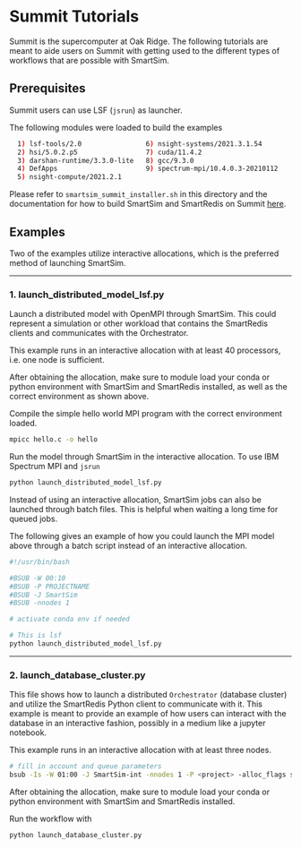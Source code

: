 
# Summit Tutorials

Summit is the supercomputer at Oak Ridge. The
following tutorials are meant to aide users on Summit with getting used to the
different types of workflows that are possible with SmartSim.


## Prerequisites

Summit users can use LSF (`jsrun`) as launcher.

The following modules were loaded to build the examples

```bash
  1) lsf-tools/2.0                6) nsight-systems/2021.3.1.54
  2) hsi/5.0.2.p5                 7) cuda/11.4.2
  3) darshan-runtime/3.3.0-lite   8) gcc/9.3.0
  4) DefApps                      9) spectrum-mpi/10.4.0.3-20210112
  5) nsight-compute/2021.2.1
```

Please refer to `smartsim_summit_installer.sh` in this directory and the documentation
for how to build SmartSim and SmartRedis on Summit [here](https://www.craylabs.org/docs/installation.html).

## Examples

Two of the examples utilize interactive allocations, which is the preferred method of
launching SmartSim.


----------

### 1. launch_distributed_model_lsf.py

Launch a distributed model with OpenMPI through SmartSim. This could represent
a simulation or other workload that contains the SmartRedis clients and communicates
with the Orchestrator.

This example runs in an interactive allocation with at least 40 processors, i.e. one node
is sufficient.

After obtaining the allocation, make sure to module load your conda or python environment
with SmartSim and SmartRedis installed, as well as the correct environment as shown above.

Compile the simple hello world MPI program with the correct environment loaded.

```bash
mpicc hello.c -o hello
```

Run the model through SmartSim in the interactive allocation. To use IBM Spectrum MPI
and `jsrun`

```bash
python launch_distributed_model_lsf.py
```

Instead of using an interactive allocation, SmartSim jobs can also be
launched through batch files. This is helpful when waiting a long time
for queued jobs.

The following gives an example of how you could launch the MPI
model above through a batch script instead of an interactive allocation.

```bash
#!/usr/bin/bash

#BSUB -W 00:10
#BSUB -P PROJECTNAME
#BSUB -J SmartSim
#BSUB -nnodes 1

# activate conda env if needed

# This is lsf
python launch_distributed_model_lsf.py
```
---------

### 2. launch_database_cluster.py

This file shows how to launch a distributed ``Orchestrator`` (database cluster) and
utilize the SmartRedis Python client to communicate with it. This example is meant
to provide an example of how users can interact with the database in an interactive
fashion, possibly in a medium like a jupyter notebook.

This example runs in an interactive allocation with at least three
nodes.

```bash
# fill in account and queue parameters
bsub -Is -W 01:00 -J SmartSim-int -nnodes 1 -P <project> -alloc_flags smt1 $SHELL
```
After obtaining the allocation, make sure to module load your conda or python environment
with SmartSim and SmartRedis installed.

Run the workflow with

```bash
python launch_database_cluster.py
```


